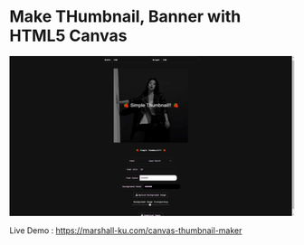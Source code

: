 # Make THumbnail, Banner with HTML5 Canvas

<img src="./preview.png" alt="preview">

Live Demo : https://marshall-ku.com/canvas-thumbnail-maker